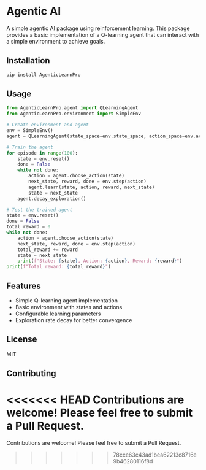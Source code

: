 # Agentic AI

A simple agentic AI package using reinforcement learning. This package provides a basic implementation of a Q-learning agent that can interact with a simple environment to achieve goals.

## Installation

```bash
pip install AgenticLearnPro
```

## Usage

```python
from AgenticLearnPro.agent import QLearningAgent
from AgenticLearnPro.environment import SimpleEnv

# Create environment and agent
env = SimpleEnv()
agent = QLearningAgent(state_space=env.state_space, action_space=env.action_space)

# Train the agent
for episode in range(100):
    state = env.reset()
    done = False
    while not done:
        action = agent.choose_action(state)
        next_state, reward, done = env.step(action)
        agent.learn(state, action, reward, next_state)
        state = next_state
    agent.decay_exploration()

# Test the trained agent
state = env.reset()
done = False
total_reward = 0
while not done:
    action = agent.choose_action(state)
    next_state, reward, done = env.step(action)
    total_reward += reward
    state = next_state
    print(f"State: {state}, Action: {action}, Reward: {reward}")
print(f"Total reward: {total_reward}")
```

## Features

- Simple Q-learning agent implementation
- Basic environment with states and actions
- Configurable learning parameters
- Exploration rate decay for better convergence

## License

MIT

## Contributing

<<<<<<< HEAD
Contributions are welcome! Please feel free to submit a Pull Request.
=======
Contributions are welcome! Please feel free to submit a Pull Request.
>>>>>>> 78cce63c43ad1bea62213c8716e9b46280116f8d
